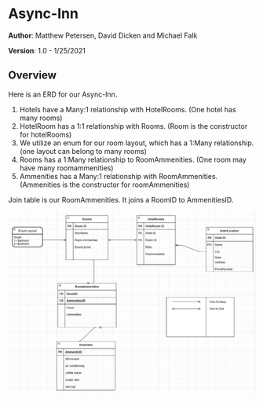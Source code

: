 # Async-Inn

**Author**: Matthew Petersen, David Dicken and Michael Falk

**Version**: 1.0 - 1/25/2021

## Overview

Here is an ERD for our Async-Inn. 

1. Hotels have a Many:1 relationship with HotelRooms. (One hotel has many rooms)
2. HotelRoom has a 1:1 relationship with Rooms. (Room is the constructor for hotelRooms)
3. We utilize an enum for our room layout, which has a 1:Many relationship. (one layout can belong to many rooms)
4. Rooms has a 1:Many relationship to RoomAmmenities. (One room may have many roomammenities)
5. Ammenities has a Many:1 relationship with RoomAmmenities. (Ammenities is the constructor for roomAmmenities)

Join table is our RoomAmmenities. It joins a RoomID to AmmenitiesID.

![image](image.PNG)
